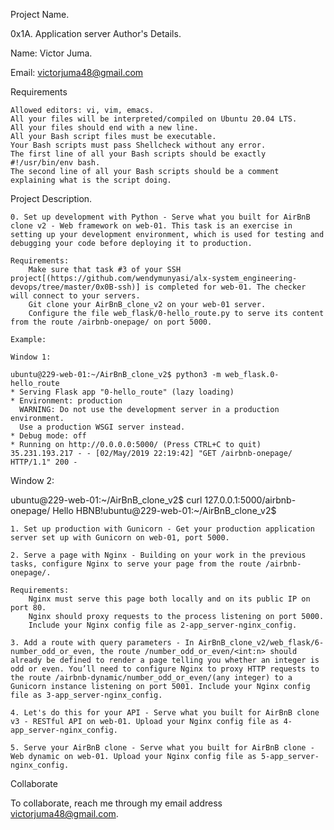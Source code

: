 Project Name.

0x1A. Application server
Author's Details.

Name: Victor Juma.

Email: victorjuma48@gmail.com

Requirements

    Allowed editors: vi, vim, emacs.
    All your files will be interpreted/compiled on Ubuntu 20.04 LTS.
    All your files should end with a new line.
    All your Bash script files must be executable.
    Your Bash scripts must pass Shellcheck without any error.
    The first line of all your Bash scripts should be exactly #!/usr/bin/env bash.
    The second line of all your Bash scripts should be a comment explaining what is the script doing.

Project Description.

    0. Set up development with Python - Serve what you built for AirBnB clone v2 - Web framework on web-01. This task is an exercise in setting up your development environment, which is used for testing and debugging your code before deploying it to production.

    Requirements:
        Make sure that task #3 of your SSH project[(https://github.com/wendymunyasi/alx-system_engineering-devops/tree/master/0x0B-ssh)] is completed for web-01. The checker will connect to your servers.
        Git clone your AirBnB_clone_v2 on your web-01 server.
        Configure the file web_flask/0-hello_route.py to serve its content from the route /airbnb-onepage/ on port 5000.

    Example:

    Window 1:

    ubuntu@229-web-01:~/AirBnB_clone_v2$ python3 -m web_flask.0-hello_route
    * Serving Flask app "0-hello_route" (lazy loading)
    * Environment: production
      WARNING: Do not use the development server in a production environment.
      Use a production WSGI server instead.
    * Debug mode: off
    * Running on http://0.0.0.0:5000/ (Press CTRL+C to quit)
    35.231.193.217 - - [02/May/2019 22:19:42] "GET /airbnb-onepage/ HTTP/1.1" 200 -

Window 2:

ubuntu@229-web-01:~/AirBnB_clone_v2$ curl 127.0.0.1:5000/airbnb-onepage/
Hello HBNB!ubuntu@229-web-01:~/AirBnB_clone_v2$

    1. Set up production with Gunicorn - Get your production application server set up with Gunicorn on web-01, port 5000.

    2. Serve a page with Nginx - Building on your work in the previous tasks, configure Nginx to serve your page from the route /airbnb-onepage/.

    Requirements:
        Nginx must serve this page both locally and on its public IP on port 80.
        Nginx should proxy requests to the process listening on port 5000.
        Include your Nginx config file as 2-app_server-nginx_config.

    3. Add a route with query parameters - In AirBnB_clone_v2/web_flask/6-number_odd_or_even, the route /number_odd_or_even/<int:n> should already be defined to render a page telling you whether an integer is odd or even. You’ll need to configure Nginx to proxy HTTP requests to the route /airbnb-dynamic/number_odd_or_even/(any integer) to a Gunicorn instance listening on port 5001. Include your Nginx config file as 3-app_server-nginx_config.

    4. Let's do this for your API - Serve what you built for AirBnB clone v3 - RESTful API on web-01. Upload your Nginx config file as 4-app_server-nginx_config.

    5. Serve your AirBnB clone - Serve what you built for AirBnB clone - Web dynamic on web-01. Upload your Nginx config file as 5-app_server-nginx_config.

Collaborate

To collaborate, reach me through my email address victorjuma48@gmail.com.
